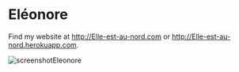Eléonore
========

Find my website at <http://Elle-est-au-nord.com> or <http://Elle-est-au-nord.herokuapp.com>.

![screenshotEleonore](https://raw.github.com/Eleonore9/Elle-est-au-nord/static/img/ellestaunord_.jpg)


